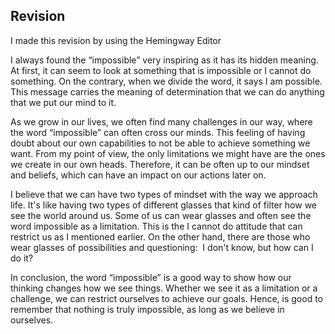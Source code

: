 ## Revision

I made this revision by using the Hemingway Editor

I always found the “impossible” very inspiring as it has its hidden meaning. At first, it can seem to look at something that is impossible or I cannot do something. On the contrary, when we divide the word, it says I am possible. This message carries the meaning of determination that we can do anything that we put our mind to it.

As we grow in our lives, we often find many challenges in our way, where the word “impossible” can often cross our minds. This feeling of having doubt about our own capabilities to not be able to achieve something we want. From my point of view, the only limitations we might have are the ones we create in our own heads. Therefore, it can be often up to our mindset and beliefs,  which can have an impact on our actions later on. 

I  believe that we can have two types of mindset with the way we approach life. It's like having two types of different glasses that kind of filter how we see the world around us. Some of us can wear glasses and often see the word impossible as a limitation. This is the I cannot do attitude that can restrict us as I mentioned earlier. On the other hand, there are those who wear glasses of possibilities and questioning:  I don't know, but how can I do it? 

In conclusion, the word “impossible” is a good way to show how our thinking changes how we see things.  Whether we see it as a limitation or a challenge, we can restrict ourselves to achieve our goals. Hence, is good to remember that nothing is truly impossible, as long as we believe in ourselves.

